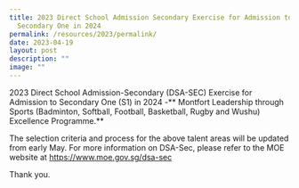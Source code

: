 ```yaml
---
title: 2023 Direct School Admission Secondary Exercise for Admission to
  Secondary One in 2024
permalink: /resources/2023/permalink/
date: 2023-04-19
layout: post
description: ""
image: ""
---
```

2023 Direct School Admission-Secondary (DSA-SEC) Exercise for Admission to Secondary One (S1) in 2024 -** Montfort Leadership through Sports (Badminton, Softball, Football, Basketball, Rugby and Wushu) Excellence Programme.**

The selection criteria and process for the above talent areas will be updated from early May. For more information on DSA-Sec, please refer to the MOE website at https://www.moe.gov.sg/dsa-sec

Thank you.